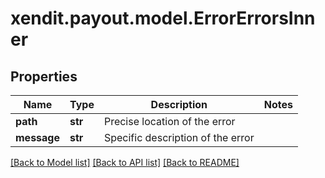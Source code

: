 # xendit.payout.model.ErrorErrorsInner


## Properties
Name | Type | Description | Notes
------------ | ------------- | ------------- | -------------
**path** | **str** | Precise location of the error | 
**message** | **str** | Specific description of the error | 

[[Back to Model list]](../README.md#documentation-for-models) [[Back to API list]](../README.md#documentation-for-api-endpoints) [[Back to README]](../README.md)


